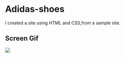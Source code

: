 # Adidas-shoes
I created a site using HTML and CSS,from a sample site.

<h2>Screen Gif</h2>

![](ekran.gif)
